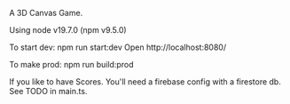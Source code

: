 A 3D Canvas Game.

Using node v19.7.0 (npm v9.5.0)

To start dev:
npm run start:dev
Open  http://localhost:8080/

To make prod:
npm run build:prod

If you like to have Scores. You'll need a firebase config with a firestore db.
See TODO in main.ts.